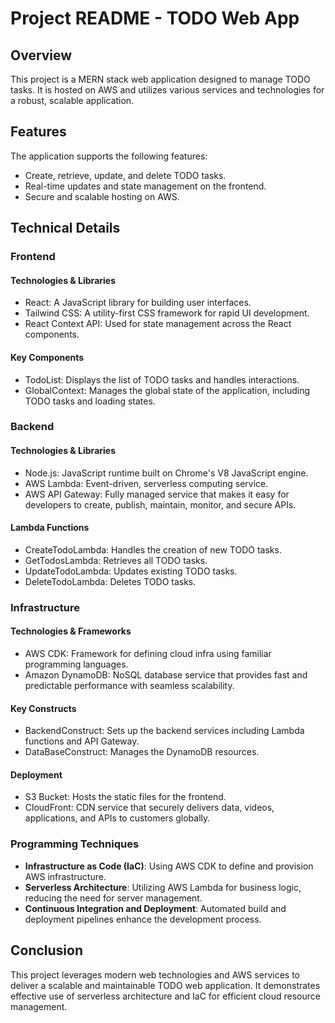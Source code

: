 # Project README - TODO Web App

## Overview
This project is a MERN stack web application designed to manage TODO tasks. It is hosted on AWS and utilizes various services and technologies for a robust, scalable application.

## Features
The application supports the following features:
- Create, retrieve, update, and delete TODO tasks.
- Real-time updates and state management on the frontend.
- Secure and scalable hosting on AWS.

## Technical Details
### Frontend

#### Technologies & Libraries
- React: A JavaScript library for building user interfaces.
- Tailwind CSS: A utility-first CSS framework for rapid UI development.
- React Context API: Used for state management across the React components.

#### Key Components
- TodoList: Displays the list of TODO tasks and handles interactions.
- GlobalContext: Manages the global state of the application, including TODO tasks and loading states.

### Backend

#### Technologies & Libraries
- Node.js: JavaScript runtime built on Chrome's V8 JavaScript engine.
- AWS Lambda: Event-driven, serverless computing service.
- AWS API Gateway: Fully managed service that makes it easy for developers to create, publish, maintain, monitor, and secure APIs.

#### Lambda Functions
- CreateTodoLambda: Handles the creation of new TODO tasks.
- GetTodosLambda: Retrieves all TODO tasks.
- UpdateTodoLambda: Updates existing TODO tasks.
- DeleteTodoLambda: Deletes TODO tasks.

### Infrastructure

#### Technologies & Frameworks
- AWS CDK: Framework for defining cloud infra using familiar programming languages.
- Amazon DynamoDB: NoSQL database service that provides fast and predictable performance with seamless scalability.

#### Key Constructs
- BackendConstruct: Sets up the backend services including Lambda functions and API Gateway.
- DataBaseConstruct: Manages the DynamoDB resources.

#### Deployment
- S3 Bucket: Hosts the static files for the frontend.
- CloudFront: CDN service that securely delivers data, videos, applications, and APIs to customers globally.

### Programming Techniques
- **Infrastructure as Code (IaC)**: Using AWS CDK to define and provision AWS infrastructure.
- **Serverless Architecture**: Utilizing AWS Lambda for business logic, reducing the need for server management.
- **Continuous Integration and Deployment**: Automated build and deployment pipelines enhance the development process.

## Conclusion
This project leverages modern web technologies and AWS services to deliver a scalable and maintainable TODO web application. It demonstrates effective use of serverless architecture and IaC for efficient cloud resource management.